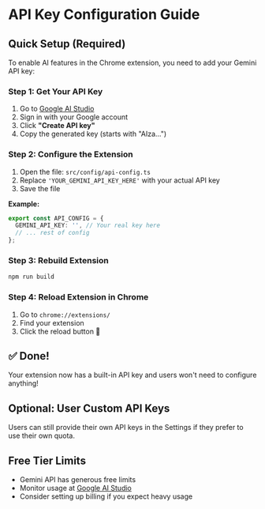 # API Key Configuration Guide

## Quick Setup (Required)

To enable AI features in the Chrome extension, you need to add your Gemini API key:

### Step 1: Get Your API Key
1. Go to [Google AI Studio](https://aistudio.google.com/app/apikey)
2. Sign in with your Google account
3. Click **"Create API key"**
4. Copy the generated key (starts with "AIza...")

### Step 2: Configure the Extension
1. Open the file: `src/config/api-config.ts`
2. Replace `'YOUR_GEMINI_API_KEY_HERE'` with your actual API key
3. Save the file

**Example:**
```typescript
export const API_CONFIG = {
  GEMINI_API_KEY: '', // Your real key here
  // ... rest of config
};
```

### Step 3: Rebuild Extension
```bash
npm run build
```

### Step 4: Reload Extension in Chrome
1. Go to `chrome://extensions/`
2. Find your extension
3. Click the reload button 🔄

## ✅ Done!
Your extension now has a built-in API key and users won't need to configure anything!

## Optional: User Custom API Keys
Users can still provide their own API keys in the Settings if they prefer to use their own quota.

## Free Tier Limits
- Gemini API has generous free limits
- Monitor usage at [Google AI Studio](https://aistudio.google.com/)
- Consider setting up billing if you expect heavy usage

